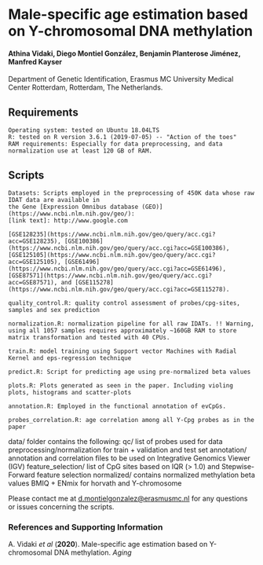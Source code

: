 
# Male-specific age estimation based on Y-chromosomal DNA methylation


#### Athina Vidaki, Diego Montiel González, Benjamin Planterose Jiménez, Manfred Kayser
Department of Genetic Identification, Erasmus MC University Medical Center Rotterdam, Rotterdam, The Netherlands.

## Requirements

    Operating system: tested on Ubuntu 18.04LTS
    R: tested on R version 3.6.1 (2019-07-05) -- "Action of the toes"
    RAM requirements: Especially for data preprocessing, and data normalization use at least 120 GB of RAM.


## Scripts
    Datasets: Scripts employed in the preprocessing of 450K data whose raw IDAT data are available in 
    the Gene [Expression Omnibus database (GEO)](https://www.ncbi.nlm.nih.gov/geo/):
    [link text]: http://www.google.com

    [GSE128235](https://www.ncbi.nlm.nih.gov/geo/query/acc.cgi?acc=GSE128235), [GSE100386](https://www.ncbi.nlm.nih.gov/geo/query/acc.cgi?acc=GSE100386), [GSE125105](https://www.ncbi.nlm.nih.gov/geo/query/acc.cgi?acc=GSE125105), [GSE61496](https://www.ncbi.nlm.nih.gov/geo/query/acc.cgi?acc=GSE61496), [GSE87571](https://www.ncbi.nlm.nih.gov/geo/query/acc.cgi?acc=GSE87571), and [GSE115278](https://www.ncbi.nlm.nih.gov/geo/query/acc.cgi?acc=GSE115278).

    quality_control.R: quality control assessment of probes/cpg-sites, samples and sex prediction

    normalization.R: normalization pipeline for all raw IDATs. !! Warning, using all 1057 samples requires approximately ~160GB RAM to store matrix transformation and tested with 40 CPUs.

    train.R: model training using Support vector Machines with Radial Kernel and eps-regression technique

    predict.R: Script for predicting age using pre-normalized beta values

    plots.R: Plots generated as seen in the paper. Including violing plots, histograms and scatter-plots

    annotation.R: Employed in the functional annotation of evCpGs.

    probes_correlation.R: age correlation among all Y-Cpg probes as in the paper


data/ folder contains the following: 
    qc/ list of probes used for data preprocessing/normalization for train + validation and test set
    annotation/ annotation and correlation files to be used on Integrative Genomics Viewer (IGV)
    feature_selection/ list of CpG sites based on IQR (> 1.0) and Stepwise-Forward feature selection
    normalized/ contains normalized methylation beta values BMIQ + ENmix for horvath and Y-chromosome


Please contact me at d.montielgonzalez@erasmusmc.nl for any questions or issues concerning the scripts.

### References and Supporting Information
A. Vidaki *et al* (**2020**). Male-specific age estimation based on Y-chromosomal DNA methylation. *Aging*



